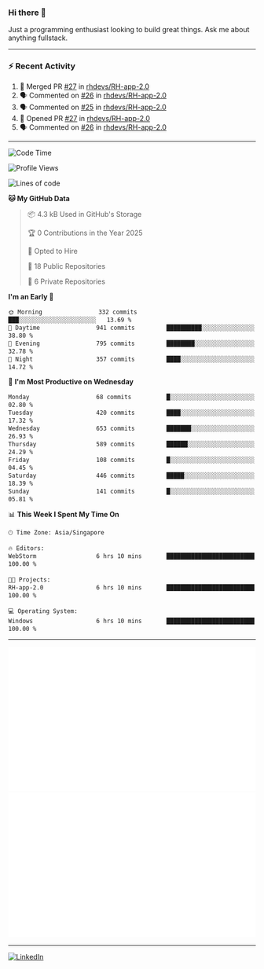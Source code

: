 ### Hi there 👋

<!--
**gnimnix/gnimnix** is a ✨ _special_ ✨ repository because its `README.md` (this file) appears on your GitHub profile.

Here are some ideas to get you started:

- 🔭 I’m currently working on ...
- 🌱 I’m currently learning ...
- 👯 I’m looking to collaborate on ...
- 🤔 I’m looking for help with ...
- 💬 Ask me about ...
- 📫 How to reach me: ...
- 😄 Pronouns: ...
- ⚡ Fun fact: ...
-->

Just a programming enthusiast looking to build great things. Ask me about anything fullstack.

---


### :zap: Recent Activity

<!--START_SECTION:activity-->
1. 🎉 Merged PR [#27](https://github.com/rhdevs/RH-app-2.0/pull/27) in [rhdevs/RH-app-2.0](https://github.com/rhdevs/RH-app-2.0)
2. 🗣 Commented on [#26](https://github.com/rhdevs/RH-app-2.0/pull/26#issuecomment-2543796783) in [rhdevs/RH-app-2.0](https://github.com/rhdevs/RH-app-2.0)
3. 🗣 Commented on [#25](https://github.com/rhdevs/RH-app-2.0/pull/25#issuecomment-2543788988) in [rhdevs/RH-app-2.0](https://github.com/rhdevs/RH-app-2.0)
4. 💪 Opened PR [#27](https://github.com/rhdevs/RH-app-2.0/pull/27) in [rhdevs/RH-app-2.0](https://github.com/rhdevs/RH-app-2.0)
5. 🗣 Commented on [#26](https://github.com/rhdevs/RH-app-2.0/pull/26#issuecomment-2543719421) in [rhdevs/RH-app-2.0](https://github.com/rhdevs/RH-app-2.0)
<!--END_SECTION:activity-->

---

<!--START_SECTION:waka-->
![Code Time](http://img.shields.io/badge/Code%20Time-110%20hrs%2017%20mins-blue)

![Profile Views](http://img.shields.io/badge/Profile%20Views-0-blue)

![Lines of code](https://img.shields.io/badge/From%20Hello%20World%20I%27ve%20Written-637.7%20thousand%20lines%20of%20code-blue)

**🐱 My GitHub Data** 

> 📦 4.3 kB Used in GitHub's Storage 
 > 
> 🏆 0 Contributions in the Year 2025
 > 
> 💼 Opted to Hire
 > 
> 📜 18 Public Repositories 
 > 
> 🔑 6 Private Repositories 
 > 
**I'm an Early 🐤** 

```text
🌞 Morning                332 commits         ███░░░░░░░░░░░░░░░░░░░░░░   13.69 % 
🌆 Daytime                941 commits         ██████████░░░░░░░░░░░░░░░   38.80 % 
🌃 Evening                795 commits         ████████░░░░░░░░░░░░░░░░░   32.78 % 
🌙 Night                  357 commits         ████░░░░░░░░░░░░░░░░░░░░░   14.72 % 
```
📅 **I'm Most Productive on Wednesday** 

```text
Monday                   68 commits          █░░░░░░░░░░░░░░░░░░░░░░░░   02.80 % 
Tuesday                  420 commits         ████░░░░░░░░░░░░░░░░░░░░░   17.32 % 
Wednesday                653 commits         ███████░░░░░░░░░░░░░░░░░░   26.93 % 
Thursday                 589 commits         ██████░░░░░░░░░░░░░░░░░░░   24.29 % 
Friday                   108 commits         █░░░░░░░░░░░░░░░░░░░░░░░░   04.45 % 
Saturday                 446 commits         █████░░░░░░░░░░░░░░░░░░░░   18.39 % 
Sunday                   141 commits         █░░░░░░░░░░░░░░░░░░░░░░░░   05.81 % 
```


📊 **This Week I Spent My Time On** 

```text
🕑︎ Time Zone: Asia/Singapore

🔥 Editors: 
WebStorm                 6 hrs 10 mins       █████████████████████████   100.00 % 

🐱‍💻 Projects: 
RH-app-2.0               6 hrs 10 mins       █████████████████████████   100.00 % 

💻 Operating System: 
Windows                  6 hrs 10 mins       █████████████████████████   100.00 % 
```


<!--END_SECTION:waka-->

---

<img src="https://github.com/gnimnix/github-stats-transparent/blob/output/generated/overview.svg" /><img src="https://github.com/gnimnix/github-stats-transparent/blob/output/generated/languages.svg" />


---

<a href="https://www.linkedin.com/in/xmluu/" target="_blank"><img src="https://img.shields.io/badge/LinkedIn-%230077B5.svg?&style=flat-square&logo=linkedin&logoColor=white" alt="LinkedIn"></a>
